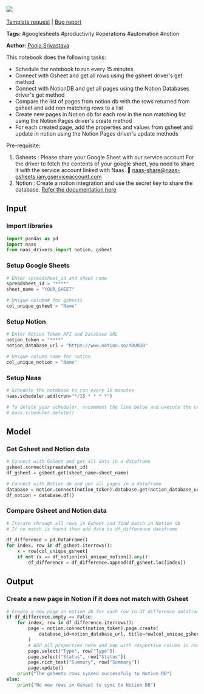 <a href="https://app.naas.ai/user-redirect/naas/downloader?url=https://raw.githubusercontent.com/jupyter-naas/awesome-notebooks/master/Google%20Sheets/Google_Sheets_Add_items_to_Notion_databases_from_new_rows_in_Google_Sheets.ipynb" target="_parent"><img src="https://naasai-public.s3.eu-west-3.amazonaws.com/open_in_naas.svg"/></a><br><br><a href="https://github.com/jupyter-naas/awesome-notebooks/issues/new?assignees=&labels=&template=template-request.md&title=Tool+-+Action+of+the+notebook+">Template request</a> | <a href="https://github.com/jupyter-naas/awesome-notebooks/issues/new?assignees=&labels=bug&template=bug_report.md&title=Google+Sheets+-+Add+items+to+Notion+databases+from+new+rows+in:+Error+short+description">Bug report</a>

**Tags:** #googlesheets #productivity #operations #automation #notion

**Author:** [Pooja Srivastava](https://www.linkedin.com/in/pooja-srivastava-bb037649/)

This notebook does the following tasks: 
- Schedule the notebook to run every 15 minutes
- Connect with Gsheet and get all rows using the gsheet driver's get method
- Connect with NotionDB and get all pages using the Notion Databases driver's get method
- Compare the list of pages from notion db with the rows returned from gsheet and add non matching rows to a list
- Create new pages in Notion db for each row in the non matching list using the Notion Pages driver's create method
- For each created page, add the properties and values from gsheet and update in notion using the Notion Pages driver's update methods

Pre-requisite: 
1. Gsheets : Please share your Google Sheet with our service account
   For the driver to fetch the contents of your google sheet, you need to share it with the service account linked with Naas. 🔗 naas-share@naas-gsheets.iam.gserviceaccount.com 
2. Notion : Create a notion integration and use the secret key to share the database. <a href = 'https://docs.naas.ai/Notion-7435020d01a549a9a0060c47ea808fd4'> Refer the documentation here</a>

## Input

### Import libraries


```python
import pandas as pd
import naas
from naas_drivers import notion, gsheet
```

### Setup Google Sheets


```python
# Enter spreadsheet_id and sheet name
spreadsheet_id = "****"
sheet_name = "YOUR_SHEET"

# Unique column# for gsheets
col_unique_gsheet = "Name"
```

### Setup Notion


```python
# Enter Notion Token API and Database URL
notion_token = "****"
notion_database_url = "https://www.notion.so/YOURDB"

# Unique column name for notion
col_unique_notion = "Name"
```

### Setup Naas


```python
# Schedule the notebook to run every 15 minutes
naas.scheduler.add(cron="*/15 * * * *")

# To delete your scheduler, uncomment the line below and execute the cell
# naas.scheduler.delete()
```

## Model

### Get Gsheet and Notion data


```python
# Connect with Gsheet and get all data in a dataframe
gsheet.connect(spreadsheet_id)
df_gsheet = gsheet.get(sheet_name=sheet_name)
```


```python
# Connect with Notion db and get all pages in a dataframe
database = notion.connect(notion_token).database.get(notion_database_url)
df_notion = database.df()
```

### Compare Gsheet and Notion data


```python
# Iterate through all rows in Gsheet and find match in Notion db
# If no match is found then add data to df_difference dataframe

df_difference = pd.DataFrame()
for index, row in df_gsheet.iterrows():
    x = row[col_unique_gsheet]
    if not (x == df_notion[col_unique_notion]).any():
        df_difference = df_difference.append(df_gsheet.loc[index])
```

## Output

### Create a new page in Notion if it does not match with Gsheet


```python
# Create a new page in notion db for each row in df_difference dataframe
if df_difference.empty == False:
    for index, row in df_difference.iterrows():
        page = notion.connect(notion_token).page.create(
            database_id=notion_database_url, title=row[col_unique_gsheet]
        )
        # Add all properties here and map with respective column in row
        page.select("Type", row["Type"])
        page.select("Status", row["Status"])
        page.rich_text("Summary", row["Summary"])
        page.update()
    print("The gsheets rows synced successfuly to Notion DB")
else:
    print("No new rows in Gsheet to sync to Notion DB")
```

